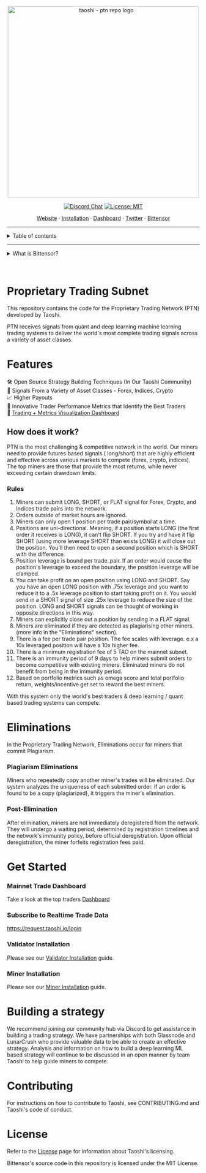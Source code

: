<p align="center">
  <a href="https://taoshi.io">
    <img width="500" alt="taoshi - ptn repo logo" src="https://i.imgur.com/5hTsp97.png">
  </a>
</p>

<div align='center'>

[![Discord Chat](https://img.shields.io/discord/1163496128499683389.svg)](https://discord.gg/2XSw62p9Fj)
[![License: MIT](https://img.shields.io/badge/License-MIT-blue.svg)](https://opensource.org/licenses/MIT)

</div>

<p align="center">
  <a href="https://taoshi.io">Website</a>
  ·
  <a href="#installation">Installation</a>
  ·  
  <a href="https://dashboard.taoshi.io/">Dashboard</a>
  ·
  <a href="https://twitter.com/taoshiio">Twitter</a>
    ·
  <a href="https://twitter.com/taoshiio">Bittensor</a>
</p>

---

<details>
  <summary>Table of contents</summary>
  <ol>
    <li><a href="#proprietary-trading-network">Proprietary Trading Network</a></li>
    <li><a href="#features">Features</a></li>
    <li><a href="#how-does-it-work">How does it work?</a></li>
    <li>
      <a href="#getting-started">Getting Started</a>
    </li>
    <li><a href="#building-a-model">Building A Model</a></li>
    <li><a href="#testing">Testing</a></li>
    <li><a href="#faq">FAQ</a></li>
    <li><a href="#contributing">Contributing</a></li>
    <li><a href="#license">License</a></li>

  </ol>
</details>

---

<details id='bittensor'>
  <summary>What is Bittensor?</summary>

Bittensor is a mining network, similar to Bitcoin, that includes built-in incentives designed to encourage computers to provide access to machine learning models in an efficient and censorship-resistant manner. Bittensor is comprised of Subnets, Miners, and Validators.

> Explain Like I'm Five

Bittensor is an API that connects machine learning models and incentivizes correctness through the power of the blockchain.

### Subnets

Subnets are decentralized networks of machines that collaborate to train and serve machine learning models.

### Miners

Miners run machine learning models. They send signals to the Validators.

### Validators

Validators recieve trade signals from Miners. Validators ensure trades are valid, store them, and track portfolio returns. 

</details>

<br />
<br />

# Proprietary Trading Subnet

This repository contains the code for the Proprietary Trading Network (PTN) developed by Taoshi.

PTN receives signals from quant and deep learning machine learning trading systems to deliver the world's
most complete trading signals across a variety of asset classes.

# Features

🛠️&nbsp;Open Source Strategy Building Techniques (In Our Taoshi Community)<br>
🫰&nbsp;Signals From a Variety of Asset Classes - Forex, Indices, Crypto<br>
📈&nbsp;Higher Payouts<br>
💪&nbsp;Innovative Trader Performance Metrics that Identify the Best Traders<br>
🔎&nbsp;<a href="https://dashboard.taoshi.io/">Trading + Metrics Visualization Dashboard</a>

## How does it work?

PTN is the most challenging & competitive network in the world. Our miners need to provide futures based signals (
long/short)
that are highly efficient and effective across various markets to compete (forex, crypto, indices). The top miners are
those that provide the most returns, while never exceeding certain drawdown limits.

### Rules

1. Miners can submit LONG, SHORT, or FLAT signal for Forex, Crypto, and Indices trade pairs into the network.
2. Orders outside of market hours are ignored. 
3. Miners can only open 1 position per trade pair/symbol at a time.
4. Positions are uni-directional. Meaning, if a position starts LONG (the first order it receives is LONG), 
it can't flip SHORT. If you try and have it flip SHORT (using more leverage SHORT than exists LONG) it will close out 
the position. You'll then need to open a second position which is SHORT with the difference.
5. Position leverage is bound per trade_pair. If an order would cause the position's leverage to exceed the boundary, the position leverage will be clamped.
6. You can take profit on an open position using LONG and SHORT. Say you have an open LONG position with .75x 
leverage and you want to reduce it to a .5x leverage position to start taking profit on it. You would send in a SHORT signal
of size .25x leverage to reduce the size of the position. LONG and SHORT signals can be thought of working in opposite 
directions in this way.
7. Miners can explicitly close out a position by sending in a FLAT signal. 
8. Miners are eliminated if they are detected as plagiarising other miners. (more info in  the "Eliminations" section).
9. There is a fee per trade pair position. The fee scales with leverage. e.x a 10x leveraged position will have a 10x higher fee.
10. There is a minimum registration fee of 5 TAO on the mainnet subnet.
11. There is an immunity period of 9 days to help miners submit orders to become competitive with existing miners. Eliminated miners do not benefit from being in the immunity period.
12. Based on portfolio metrics such as omega score and total portfolio return, weights/incentive get set to reward the best miners.

With this system only the world's best traders & deep learning / quant based trading systems can compete.


# Eliminations

In the Proprietary Trading Network, Eliminations occur for miners that commit Plagiarism.


### Plagiarism Eliminations

Miners who repeatedly copy another miner's trades will be eliminated. Our system analyzes the uniqueness of each submitted order. If an order is found to be a copy (plagiarized), it triggers the miner's elimination.

### Post-Elimination

After elimination, miners are not immediately deregistered from the network. They will undergo a waiting period, determined by registration timelines and the network's immunity policy, before official deregistration. Upon official deregistration, the miner forfeits registration fees paid.



# Get Started

### Mainnet Trade Dashboard
Take a look at the top traders <a href="https://dashboard.taoshi.io/">Dashboard</a>

### Subscribe to Realtime Trade Data
https://request.taoshi.io/login 

### Validator Installation

Please see our [Validator Installation](https://github.com/taoshidev//proprietary-trading-network/blob/main/docs/validator.md) guide.

### Miner Installation

Please see our [Miner Installation](https://github.com/taoshidev/proprietary-trading-network/blob/main/docs/miner.md) guide.

# Building a strategy

We recommend joining our community hub via Discord to get assistance in building a trading strategy. We have partnerships with both Glassnode and LunarCrush who provide valuable data to be able to create an effective strategy. Analysis and information
on how to build a deep learning ML based strategy will continue to be discussed in an open manner by team Taoshi to help
guide miners to compete.

# Contributing

For instructions on how to contribute to Taoshi, see CONTRIBUTING.md and Taoshi's code of conduct.

# License

Refer to the <a href='?tab=MIT-1-ov-file'>License</a> page for information about Taoshi's licensing.

Bittensor's source code in this repository is licensed under the MIT License.
